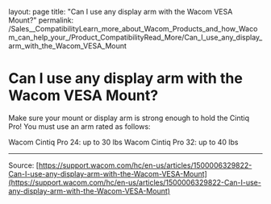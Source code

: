 layout: page
title: "Can I use any display arm with the Wacom VESA Mount?"
permalink: /Sales__CompatibilityLearn_more_about_Wacom_Products_and_how_Wacom_can_help_your_/Product_CompatibilityRead_More/Can_I_use_any_display_arm_with_the_Wacom_VESA_Mount

# Can I use any display arm with the Wacom VESA Mount?

Make sure your mount or display arm is strong enough to hold the Cintiq Pro! You must use an arm rated as follows:

Wacom Cintiq Pro 24: up to 30 lbs
Wacom Cintiq Pro 32: up to 40 lbs

---
Source: [https://support.wacom.com/hc/en-us/articles/1500006329822-Can-I-use-any-display-arm-with-the-Wacom-VESA-Mount](https://support.wacom.com/hc/en-us/articles/1500006329822-Can-I-use-any-display-arm-with-the-Wacom-VESA-Mount)

